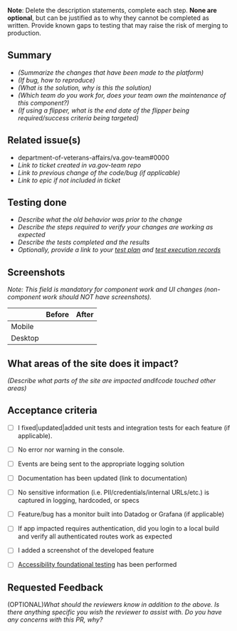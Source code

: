 **Note**: Delete the description statements, complete each step. **None are optional**, but can be justified as to why they cannot be completed as written. Provide known gaps to testing that may raise the risk of merging to production.


## Summary

- *(Summarize the changes that have been made to the platform)*
- *(If bug, how to reproduce)*
- *(What is the solution, why is this the solution)*
- *(Which team do you work for, does your team own the maintenance of this component?)*
- *(If using a flipper, what is the end date of the flipper being required/success criteria being targeted)*

## Related issue(s)
- department-of-veterans-affairs/va.gov-team#0000
- *Link to ticket created in va.gov-team repo*
- *Link to previous change of the code/bug (if applicable)*
- *Link to epic if not included in ticket*


## Testing done

- *Describe what the old behavior was prior to the change*
- *Describe the steps required to verify your changes are working as expected*
- *Describe the tests completed and the results*
- *Optionally, provide a link to your [test plan](https://depo-platform-documentation.scrollhelp.site/developer-docs/create-a-test-plan-in-testrail) and [test execution records](https://depo-platform-documentation.scrollhelp.site/developer-docs/execute-tests-in-testrail)*


## Screenshots
_Note: This field is mandatory for component work and UI changes (non-component work should NOT have screenshots)._

| | Before | After |
| --- | --- | --- |
| Mobile | | |
| Desktop | | |

## What areas of the site does it impact?
*(Describe what parts of the site are impacted and*if*code touched other areas)*

## Acceptance criteria

- [ ]  I fixed|updated|added unit tests and integration tests for each feature (if applicable).
- [ ]  No error nor warning in the console.
- [ ]  Events are being sent to the appropriate logging solution
- [ ]  Documentation has been updated (link to documentation)
- [ ]  No sensitive information (i.e. PII/credentials/internal URLs/etc.) is captured in logging, hardcoded, or specs
- [ ]  Feature/bug has a monitor built into Datadog or Grafana (if applicable)
- [ ]  If app impacted requires authentication, did you login to a local build and verify all authenticated routes work as expected
- [ ]  I added a screenshot of the developed feature
- [ ]  [Accessibility foundational testing](https://depo-platform-documentation.scrollhelp.site/developer-docs/wcag-2-1-success-criteria-and-foundational-testing) has been performed


## Requested Feedback

(OPTIONAL)_What should the reviewers know in addition to the above. Is there anything specific you wish the reviewer to assist with. Do you have any concerns with this PR, why?_
